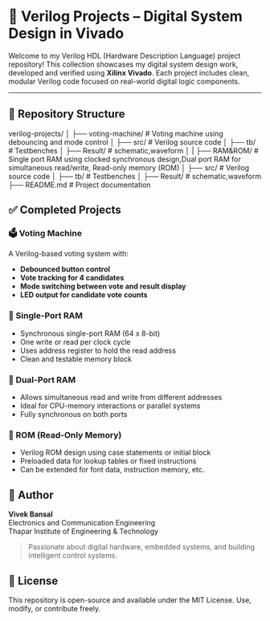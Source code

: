 # 🔧 Verilog Projects – Digital System Design in Vivado

Welcome to my Verilog HDL (Hardware Description Language) project repository! This collection showcases my digital system design work, developed and verified using **Xilinx Vivado**. Each project includes clean, modular Verilog code focused on real-world digital logic components.

---

## 📁 Repository Structure
verilog-projects/
│
├── voting-machine/       # Voting machine using debouncing and mode control
│   ├── src/              # Verilog source code
│   ├── tb/               # Testbenches
│   ├── Result/           # schematic,waveform
│
|   ├── RAM&ROM/          # Single port RAM using clocked synchronous design,Dual port RAM for simultaneous read/write, Read-only memory (ROM)
│   ├── src/              # Verilog source code
│   ├── tb/               # Testbenches
│   ├── Result/           # schematic,waveform
├── README.md             # Project documentation


## ✅ Completed Projects

### 🗳️ Voting Machine
A Verilog-based voting system with:
- **Debounced button control**
- **Vote tracking for 4 candidates**
- **Mode switching between vote and result display**
- **LED output for candidate vote counts**

### 💾 Single-Port RAM
- Synchronous single-port RAM (64 x 8-bit)
- One write or read per clock cycle
- Uses address register to hold the read address
- Clean and testable memory block

### 🔄 Dual-Port RAM
- Allows simultaneous read and write from different addresses
- Ideal for CPU-memory interactions or parallel systems
- Fully synchronous on both ports

### 📖 ROM (Read-Only Memory)
- Verilog ROM design using case statements or initial block
- Preloaded data for lookup tables or fixed instructions
- Can be extended for font data, instruction memory, etc.


## 📌 Author

**Vivek Bansal**  
Electronics and Communication Engineering  
Thapar Institute of Engineering & Technology  

> Passionate about digital hardware, embedded systems, and building intelligent control systems.


## 📜 License

This repository is open-source and available under the MIT License. Use, modify, or contribute freely.
